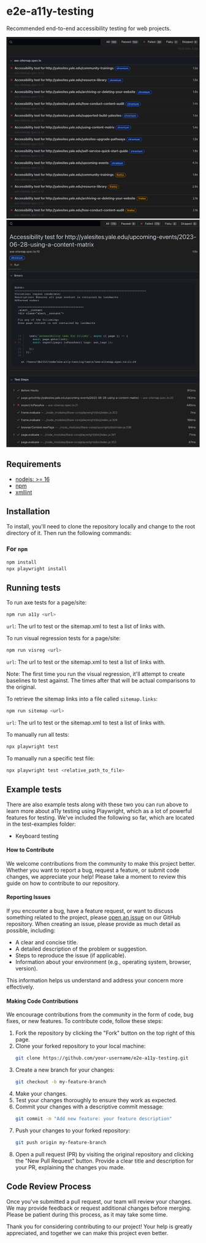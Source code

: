 # e2e-a11y-testing

Recommended end-to-end accessibility testing for web projects.

![Screenshot of output](./presentation/images/scan_example.png)
![Screenshot of violations](./presentation/images/violations_example.png)

## Requirements

* [nodejs: >= 16](https://nodejs.org/en)
* [npm](https://www.npmjs.com)
* [xmllint](https://gitlab.gnome.org/GNOME/libxml2/-/wikis/home)

## Installation

To install, you'll need to clone the repository locally and change to the root
directory of it.  Then run the following commands:

### For `npm`

```bash
npm install
npx playwright install
```

## Running tests

To run axe tests for a page/site:

```bash
npm run a11y <url>
```

`url`: The url to test or the sitemap.xml to test a list of links with.


To run visual regression tests for a page/site:
```bash
npm run visreg <url>
```
`url`: The url to test or the sitemap.xml to test a list of links with.

Note: The first time you run the visual regression, it'll attempt to create
baselines to test against.  The times after that will be actual comparisons to
the original.

To retrieve the sitemap links into a file called `sitemap.links`:
```bash
npm run sitemap <url>
```

`url`: The url to test or the sitemap.xml to test a list of links with.

To manually run all tests:

```bash
npx playwright test
```

To manually run a specific test file:

```bash
npx playwright test <relative_path_to_file>
```

## Example tests

There are also example tests along with these two you can run above to learn
more about a11y testing using Playwright, which as a lot of powerful features
for testing.  We've included the following so far, which are located in the
test-examples folder:

- Keyboard testing

#### How to Contribute

We welcome contributions from the community to make this project better.
Whether you want to report a bug, request a feature, or submit code changes, we
appreciate your help! Please take a moment to review this guide on how to
contribute to our repository.

#### Reporting Issues

If you encounter a bug, have a feature request, or want to discuss something
related to the project, please [open an
issue](https://github.com/Yale-A11y/e2e-a11y-testing/issues) on our GitHub
repository. When creating an issue, please provide as much detail as possible,
including:

- A clear and concise title.
- A detailed description of the problem or suggestion.
- Steps to reproduce the issue (if applicable).
- Information about your environment (e.g., operating system, browser, version).

This information helps us understand and address your concern more effectively.

#### Making Code Contributions

We encourage contributions from the community in the form of code, bug fixes,
or new features. To contribute code, follow these steps:

1. Fork the repository by clicking the "Fork" button on the top right of this
   page.
2. Clone your forked repository to your local machine:
    ```bash
    git clone https://github.com/your-username/e2e-a11y-testing.git
    ```
3. Create a new branch for your changes:
    ```bash
    git checkout -b my-feature-branch
    ```
4. Make your changes.
5. Test your changes thoroughly to ensure they work as expected.
6. Commit your changes with a descriptive commit message:
    ```bash
    git commit -m "Add new feature: your feature description"
    ```
7. Push your changes to your forked repository:
    ```bash
    git push origin my-feature-branch
    ```
8. Open a pull request (PR) by visiting the original repository and clicking
   the "New Pull Request" button. Provide a clear title and description for
   your PR, explaining the changes you made.

## Code Review Process

Once you've submitted a pull request, our team will review your changes. We may
provide feedback or request additional changes before merging. Please be
patient during this process, as it may take some time.

Thank you for considering contributing to our project! Your help is greatly
appreciated, and together we can make this project even better.

